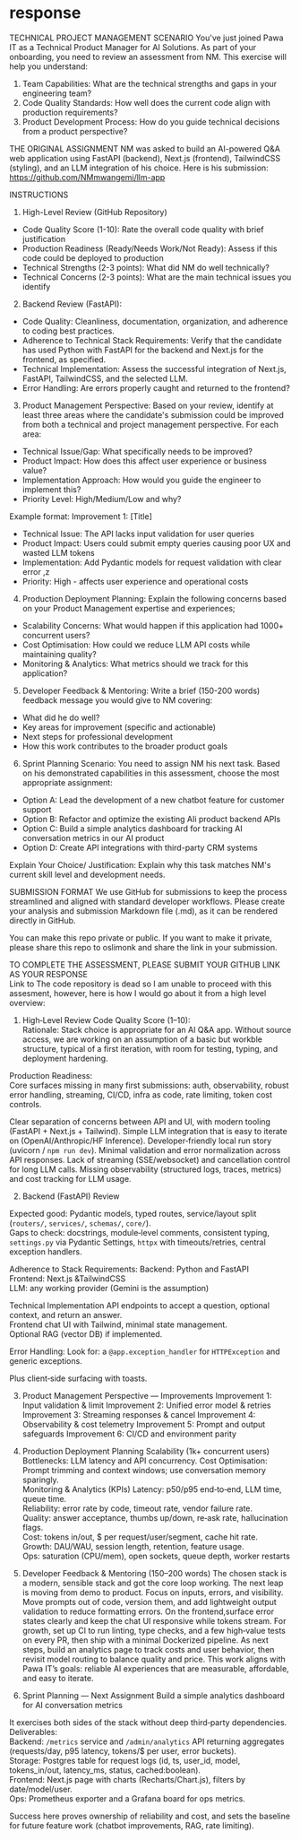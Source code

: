 # response
TECHNICAL PROJECT MANAGEMENT
SCENARIO
You've just joined Pawa IT as a Technical Product Manager for AI Solutions. As part of your onboarding, you need to review an assessment from NM. This exercise will help you understand:
1) Team Capabilities: What are the technical strengths and gaps in your engineering team?
2) Code Quality Standards: How well does the current code align with production requirements?
3) Product Development Process: How do you guide technical decisions from a product perspective?

THE ORIGINAL ASSIGNMENT
NM was asked to build an AI-powered Q&A web application using FastAPI (backend), Next.js (frontend), TailwindCSS (styling), and an LLM integration of his choice. Here is his submission: https://github.com/NMmwangemi/llm-app

INSTRUCTIONS
1. High-Level Review (GitHub Repository)
- Code Quality Score (1-10): Rate the overall code quality with brief justification
- Production Readiness (Ready/Needs Work/Not Ready): Assess if this code could be deployed to production
- Technical Strengths (2-3 points): What did NM do well technically?
- Technical Concerns (2-3 points): What are the main technical issues you identify

2. Backend Review (FastAPI):
- Code Quality: Cleanliness, documentation, organization, and adherence to coding best practices.
- Adherence to Technical Stack Requirements: Verify that the candidate has used Python with FastAPI for the backend and Next.js for the frontend, as specified.
- Technical Implementation: Assess the successful integration of Next.js, FastAPI, TailwindCSS, and the selected LLM.
- Error Handling: Are errors properly caught and returned to the frontend?

3. Product Management Perspective: Based on your review, identify at least three areas where the candidate's submission could be improved from both a technical and project management perspective. For each area:
- Technical Issue/Gap: What specifically needs to be improved?
- Product Impact: How does this affect user experience or business value?
- Implementation Approach: How would you guide the engineer to implement this?
- Priority Level: High/Medium/Low and why?

Example format:
Improvement 1: [Title]
- Technical Issue: The API lacks input validation for user queries
- Product Impact: Users could submit empty queries causing poor UX and wasted LLM tokens
- Implementation: Add Pydantic models for request validation with clear error ,z
- Priority: High - affects user experience and operational costs

4. Production Deployment Planning: Explain the following concerns based on your Product Management expertise and experiences;
- Scalability Concerns: What would happen if this application had 1000+ concurrent users?
- Cost Optimisation: How could we reduce LLM API costs while maintaining quality?
- Monitoring & Analytics: What metrics should we track for this application?

5. Developer Feedback & Mentoring: Write a brief (150-200 words) feedback message you would give to NM covering:
- What did he do well?
- Key areas for improvement (specific and actionable)
- Next steps for professional development
- How this work contributes to the broader product goals

6. Sprint Planning Scenario: You need to assign NM his next task. Based on his demonstrated capabilities in this assessment, choose the most appropriate assignment:
- Option A: Lead the development of a new chatbot feature for customer support
- Option B: Refactor and optimize the existing AIi product backend APIs
- Option C: Build a simple analytics dashboard for tracking AI conversation metrics in our AI product
- Option D: Create API integrations with third-party CRM systems

Explain Your Choice/ Justification: Explain why this task matches NM's current skill level and development needs.

SUBMISSION FORMAT
We use GitHub for submissions to keep the process streamlined and aligned with standard developer workflows. Please create your analysis and submission Markdown file (.md), as it can be rendered directly in GitHub.

You can make this repo private or public. If you want to make it private, please share this repo to oslimonk and share the link in your submission.

TO COMPLETE THE ASSESSMENT, PLEASE SUBMIT YOUR GITHUB LINK AS YOUR RESPONSE   
Link to The code repository is dead so I am unable to proceed with this assesment, however, here is how I would go about it from a high level overview:
 
1) High‑Level Review
Code Quality Score (1–10):  
Rationale: Stack choice is appropriate for an AI Q&A app. Without source access, we are working on an assumption of a basic but workble structure, typical of a first iteration, with room for testing, typing, and deployment hardening.

Production Readiness:  
Core surfaces missing in many first submissions: auth, observability, robust error handling, streaming, CI/CD, infra as code, rate limiting, token cost controls.


Clear separation of concerns between API and UI, with modern tooling (FastAPI + Next.js + Tailwind).
Simple LLM integration that is easy to iterate on (OpenAI/Anthropic/HF Inference).
Developer‑friendly local run story (uvicorn / `npm run dev`). 
Minimal validation and error normalization across API responses.
Lack of streaming (SSE/websocket) and cancellation control for long LLM calls.
Missing observability (structured logs, traces, metrics) and cost tracking for LLM usage. 

2) Backend (FastAPI) Review
 
Expected good: Pydantic models, typed routes, service/layout split (`routers/`, `services/`, `schemas/`, `core/`).  
Gaps to check: docstrings, module‑level comments, consistent typing, `settings.py` via Pydantic Settings, `httpx` with timeouts/retries, central exception handlers.

Adherence to Stack Requirements: 
Backend: Python and FastAPI  
Frontend: Next.js &TailwindCSS   
LLM: any working provider (Gemini is the assumption)

Technical Implementation
API endpoints to accept a question, optional context, and return an answer.  
Frontend chat UI with Tailwind, minimal state management.  
Optional RAG (vector DB) if implemented.

Error Handling:
Look for: a `@app.exception_handler` for `HTTPException` and generic exceptions.

Plus client‑side surfacing with toasts. 

3) Product Management Perspective — Improvements
 Improvement 1: Input validation & limit
 Improvement 2: Unified error model & retries
 Improvement 3: Streaming responses & cancel
 Improvement 4: Observability & cost telemetry
 Improvement 5: Prompt and output safeguards
 Improvement 6: CI/CD and environment parity

4) Production Deployment Planning
 Scalability (1k+ concurrent users)
 Bottlenecks: LLM latency and API concurrency.
 Cost Optimisation:
 Prompt trimming and context windows; use conversation memory sparingly.  
 Monitoring & Analytics (KPIs)
 Latency: p50/p95 end‑to‑end, LLM time, queue time.  
 Reliability: error rate by code, timeout rate, vendor failure rate.  
 Quality: answer acceptance, thumbs up/down, re‑ask rate, hallucination flags.  
 Cost: tokens in/out, $ per request/user/segment, cache hit rate.  
 Growth: DAU/WAU, session length, retention, feature usage.  
 Ops: saturation (CPU/mem), open sockets, queue depth, worker restarts

5) Developer Feedback & Mentoring (150–200 words)
The chosen stack is a modern, sensible stack and got the core loop working. The next leap is moving from demo to product. Focus on inputs, errors, and visibility. Move prompts out of code, version them, and add lightweight output validation to reduce formatting errors. On the frontend,surface error states clearly and keep the chat UI responsive while tokens stream. For growth, set up CI to run linting, type checks, and a few high‑value tests on every PR, then ship with a minimal Dockerized pipeline. As next steps, build an analytics page to track costs and user behavior, then revisit model routing to balance quality and price. This work aligns with Pawa IT’s goals: reliable AI experiences that are measurable, affordable, and easy to iterate.


6) Sprint Planning — Next Assignment
Build a simple analytics dashboard for AI conversation metrics

It exercises both sides of the stack without deep third‑party dependencies. Deliverables:  
Backend: `/metrics` service and `/admin/analytics` API returning aggregates (requests/day, p95 latency, tokens/$ per user, error buckets).  
Storage: Postgres table for request logs (id, ts, user_id, model, tokens_in/out, latency_ms, status, cached:boolean).  
Frontend: Next.js page with charts (Recharts/Chart.js), filters by date/model/user.  
Ops: Prometheus exporter and a Grafana board for ops metrics.

Success here proves ownership of reliability and cost, and sets the baseline for future feature work (chatbot improvements, RAG, rate limiting).
